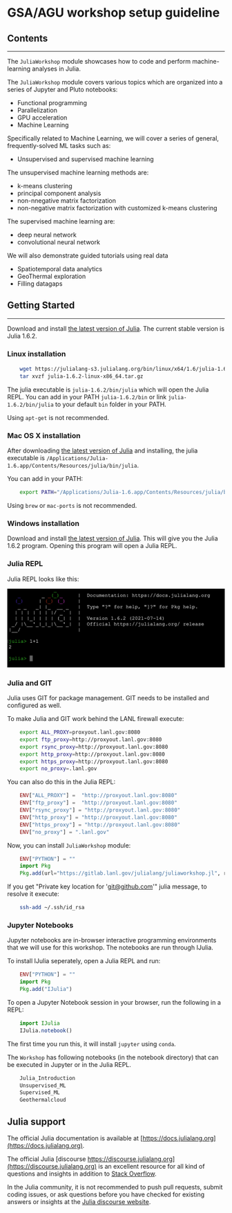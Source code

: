 # GSA/AGU workshop setup guideline

## Contents
------------

The `JuliaWorkshop` module showcases how to code and perform machine-learning analyses in Julia.

The `JuliaWorkshop` module covers various topics which are organized into a series of Jupyter and Pluto notebooks:
* Functional programming
* Parallelization
* GPU acceleration
* Machine Learning

Specifically related to Machine Learning, we will cover a series of general, frequently-solved ML tasks such as:
* Unsupervised and supervised machine learning

The unsupervised machine learning methods are:
* k-means clustering
* principal component analysis
* non-nnegative matrix factorization
* non-negative matrix factorization with customized k-means clustering

The supervised machine learning are:
* deep neural network
* convolutional neural network

We will also demonstrate guided tutorials using real data 
* Spatiotemporal data analytics
* GeoThermal exploration
* Filling datagaps


## Getting Started
------------------

Download and install [the latest version of Julia](https://julialang.org/downloads/).
The current stable version is Julia 1.6.2.

### Linux installation

```bash
	wget https://julialang-s3.julialang.org/bin/linux/x64/1.6/julia-1.6.2-linux-x86_64.tar.gz
	tar xvzf julia-1.6.2-linux-x86_64.tar.gz
```

The julia executable is `julia-1.6.2/bin/julia` which will open the Julia REPL.
You can add in your PATH `julia-1.6.2/bin` or link `julia-1.6.2/bin/julia` to your default `bin` folder in your PATH.

Using `apt-get` is not recommended.

### Mac OS X installation

After downloading [the latest version of Julia](https://julialang.org/downloads/) and installing, the julia executable is `/Applications/Julia-1.6.app/Contents/Resources/julia/bin/julia`.

You can add in your PATH:

``` bash
	export PATH="/Applications/Julia-1.6.app/Contents/Resources/julia/bin:$PATH"
```

Using `brew` or `mac-ports` is not recommended.

### Windows installation

Download and install [the latest version of Julia](https://julialang.org/downloads/).
This will give you the Julia 1.6.2 program.
Opening this program will open a Julia REPL.

### Julia REPL

Julia REPL looks like this:

![](images/julia_REPL.png)

### Julia and GIT

Julia uses GIT for package management.
GIT needs to be installed and configured as well.

To make Julia and GIT work behind the LANL firewall execute:

``` bash
	export ALL_PROXY=proxyout.lanl.gov:8080
	export ftp_proxy=http://proxyout.lanl.gov:8080
	export rsync_proxy=http://proxyout.lanl.gov:8080
	export http_proxy=http://proxyout.lanl.gov:8080
	export https_proxy=http://proxyout.lanl.gov:8080
	export no_proxy=.lanl.gov
```

You can also do this in the Julia REPL:

```julia
	ENV["ALL_PROXY"] =  "http://proxyout.lanl.gov:8080"
	ENV["ftp_proxy"] =  "http://proxyout.lanl.gov:8080"
	ENV["rsync_proxy"] = "http://proxyout.lanl.gov:8080"
	ENV["http_proxy"] = "http://proxyout.lanl.gov:8080"
	ENV["https_proxy"] = "http://proxyout.lanl.gov:8080"
	ENV["no_proxy"] = ".lanl.gov"
```

Now, you can install `JuliaWorkshop` module:

``` julia
	ENV["PYTHON"] = ""
	import Pkg
	Pkg.add(url="https://gitlab.lanl.gov/julialang/juliaworkshop.jl", rev="master")
```

If you get "Private key location for 'git@github.com'" julia message, to resolve it execute:

``` bash
	ssh-add ~/.ssh/id_rsa
```

### Jupyter Notebooks

Jupyter notebooks are in-browser interactive programming environments that we will use for this workshop.
The notebooks are run through IJulia.

To install IJulia seperately, open a Julia REPL and run:

```julia
	ENV["PYTHON"] = ""
	import Pkg
	Pkg.add("IJulia")
```

To open a Jupyter Notebook session in your browser, run the following in a REPL:

```julia
	import IJulia
	IJulia.notebook()
```

The first time you run this, it will install `jupyter` using `conda`.

The `Workshop` has following notebooks (in the notebook directory) that can be executed in Jupyter or in the Julia REPL.

``` julia
	Julia_Introduction
	Unsupervised_ML
	Supervised_ML
	Geothermalcloud
```
## Julia support

The official Julia documentation is available at [https://docs.julialang.org](https://docs.julialang.org).

The official Julia [discourse https://discourse.julialang.org](https://discourse.julialang.org) is an excellent resource for all kind of questions and insights in addition to [Stack Overflow](https://stackoverflow.com/questions/tagged/julia).

In the Julia community, it is not recommended to push pull requests, submit coding issues, or ask questions before you have checked for existing answers or insights at the [Julia discourse website](https://discourse.julialang.org).

